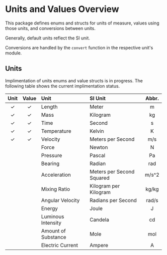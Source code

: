 # Units and Values Overview

This package defines enums and structs for units of measure, values using those units, and conversions between units.

Generally, default units reflect the SI unit.

Conversions are handled by the `convert` function in the respective unit's module.

## Units

Implimentation of units enums and value structs is in progress. The following table shows the current implimentation status.

|Unit | Value | Unit | SI Unit | Abbr. |
|:---:|:---:|:---|:---| :---: |
| ✓ | ✓ | Length | Meter | m |
| ✓ | ✓ | Mass | Kilogram | kg |
| ✓ | ✓ | Time | Second | s |
| ✓ | ✓ | Temperature | Kelvin | K |
| ✓ | ✓ | Velocity | Meters per Second | m/s |
|  |  | Force | Newton | N |
|  |  | Pressure | Pascal | Pa |
|  |  | Bearing | Radian | rad |
|  |  | Acceleration | Meters per Second Squared | m/s^2 |
|  |  | Mixing Ratio | Kilogram per Kilogram | kg/kg |
|  |  | Angular Velocity | Radians per Second | rad/s |
|  |  | Energy | Joule | J |
|  |  | Luminous Intensity | Candela | cd |
|  |  | Amount of Substance | Mole | mol |
|  |  | Electric Current | Ampere | A |
